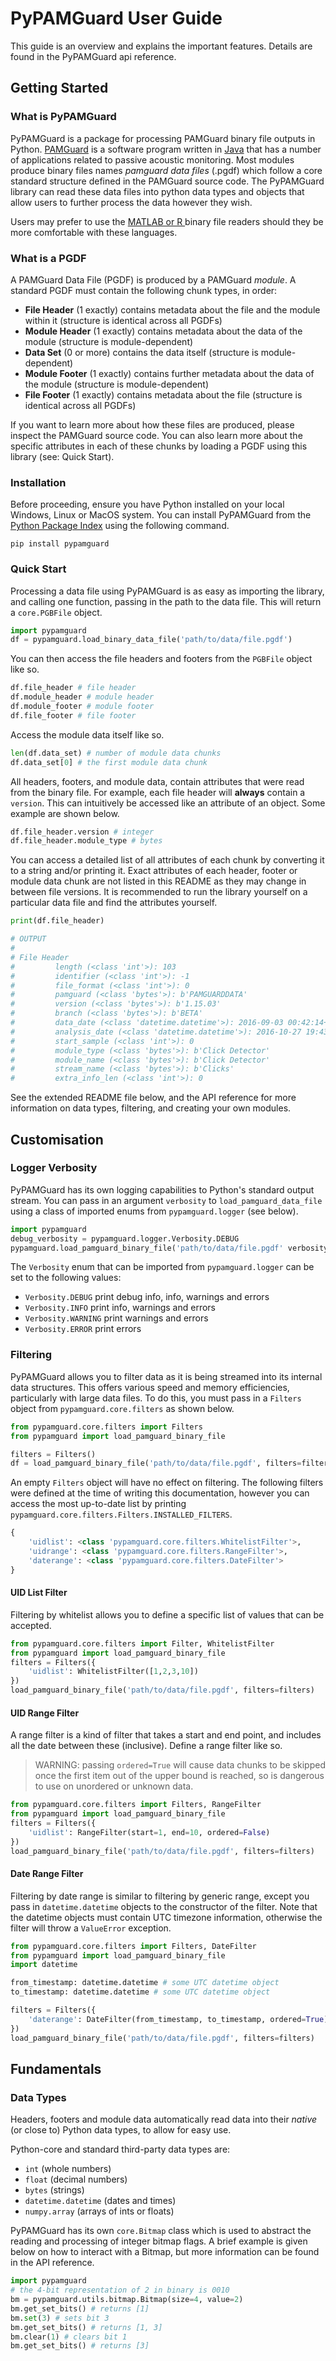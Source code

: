 # PyPAMGuard User Guide
This guide is an overview and explains the important features. Details are found in the PyPAMGuard api reference.

## Getting Started

### What is PyPAMGuard

PyPAMGuard is a package for processing PAMGuard binary file outputs in Python. [PAMGuard](https://www.pamguard.org/) is a software program written in [Java](https://www.java.com/en/) that has a number of applications related to passive acoustic monitoring. Most modules produce binary files names _pamguard data files_ (.pgdf) which follow a core standard structure defined in the PAMGuard source code. The PyPAMGuard library can read these data files into python data types and objects that allow users to further process the data however they wish.

Users may prefer to use the [MATLAB or R ](https://www.pamguard.org/matlabandr.html) binary file readers should they be more comfortable with these languages.

### What is a PGDF

A PAMGuard Data File (PGDF) is produced by a PAMGuard _module_. A standard PGDF must contain the following chunk types, in order:

- **File Header** (1 exactly) contains metadata about the file and the module within it (structure is identical across all PGDFs)
- **Module Header** (1 exactly) contains metadata about the data of the module (structure is module-dependent)
- **Data Set** (0 or more) contains the data itself (structure is module-dependent)
- **Module Footer** (1 exactly) contains further metadata about the data of the module (structure is module-dependent)
- **File Footer** (1 exactly) contains metadata about the file (structure is identical across all PGDFs)

If you want to learn more about how these files are produced, please inspect the PAMGuard source code. You can also learn more about the specific attributes in each of these chunks by loading a PGDF using this library (see: Quick Start).

### Installation

Before proceeding, ensure you have Python installed on your local Windows, Linux or MacOS system. You can install PyPAMGuard from the [Python Package Index](https://pypi.org/) using the following command.
```
pip install pypamguard
```

### Quick Start

Processing a data file using PyPAMGuard is as easy as importing the library, and calling one function, passing in the path to the data file. This will return a `core.PGBFile` object.

```python
import pypamguard
df = pypamguard.load_binary_data_file('path/to/data/file.pgdf')
```

You can then access the file headers and footers from the `PGBFile` object like so.

```python
df.file_header # file header
df.module_header # module header
df.module_footer # module footer
df.file_footer # file footer
```

Access the module data itself like so.

```python
len(df.data_set) # number of module data chunks
df.data_set[0] # the first module data chunk
```

All headers, footers, and module data, contain attributes that were read from the binary file. For example, each file header will **always** contain a `version`. This can intuitively be accessed like an attribute of an object. Some example are shown below.

```python
df.file_header.version # integer
df.file_header.module_type # bytes
```

You can access a detailed list of all attributes of each chunk by converting it to a string and/or printing it. Exact attributes of each header, footer or module data chunk are not listed in this README as they may change in between file versions. It is recommended to run the library yourself on a particular data file and find the attributes yourself.

```python
print(df.file_header)

# OUTPUT
#
# File Header
#         length (<class 'int'>): 103
#         identifier (<class 'int'>): -1
#         file_format (<class 'int'>): 0
#         pamguard (<class 'bytes'>): b'PAMGUARDDATA'
#         version (<class 'bytes'>): b'1.15.03'
#         branch (<class 'bytes'>): b'BETA'
#         data_date (<class 'datetime.datetime'>): 2016-09-03 00:42:14+00:00
#         analysis_date (<class 'datetime.datetime'>): 2016-10-27 19:43:26.511000+00:00
#         start_sample (<class 'int'>): 0
#         module_type (<class 'bytes'>): b'Click Detector'
#         module_name (<class 'bytes'>): b'Click Detector'
#         stream_name (<class 'bytes'>): b'Clicks'
#         extra_info_len (<class 'int'>): 0
```

See the extended README file below, and the API reference for more information on data types, filtering, and creating your own modules.

## Customisation

### Logger Verbosity

PyPAMGuard has its own logging capabilities to Python's standard output stream. You can pass in an argument `verbosity` to `load_pamguard_data_file` using a class of imported enums from `pypamguard.logger` (see below).

```python
import pypamguard
debug_verbosity = pypamguard.logger.Verbosity.DEBUG
pypamguard.load_pamguard_binary_file('path/to/data/file.pgdf' verbosity=debug_verbosity)
```

The `Verbosity` enum that can be imported from `pypamguard.logger` can be set to the following values:

- `Verbosity.DEBUG` print debug info, info, warnings and errors
- `Verbosity.INFO` print info, warnings and errors
- `Verbosity.WARNING` print warnings and errors
- `Verbosity.ERROR` print errors

### Filtering

PyPAMGuard allows you to filter data as it is being streamed into its internal data structures. This offers various speed and memory efficiencies, particularly with large data files. To do this, you must pass in a `Filters` object from `pypamguard.core.filters` as shown below.

```python
from pypamguard.core.filters import Filters
from pypamguard import load_pamguard_binary_file

filters = Filters()
df = load_pamguard_binary_file('path/to/data/file.pgdf', filters=filters)
```

An empty `Filters` object will have no effect on filtering. The following filters were defined at the time of writing this documentation, however you can access the most up-to-date list by printing `pypamguard.core.filters.Filters.INSTALLED_FILTERS`.

```python
{
    'uidlist': <class 'pypamguard.core.filters.WhitelistFilter'>,
    'uidrange': <class 'pypamguard.core.filters.RangeFilter'>,
    'daterange': <class 'pypamguard.core.filters.DateFilter'>
}
```

#### UID List Filter

Filtering by whitelist allows you to define a specific list of values that can be accepted.

```python
from pypamguard.core.filters import Filter, WhitelistFilter
from pypamguard import load_pamguard_binary_file
filters = Filters({
    'uidlist': WhitelistFilter([1,2,3,10])
})
load_pamguard_binary_file('path/to/data/file.pgdf', filters=filters)
```

#### UID Range Filter

A range filter is a kind of filter that takes a start and end point, and includes all the date between these (inclusive). Define a range filter like so.

> WARNING: passing `ordered=True` will cause data chunks to be skipped once the first item out of the upper bound is reached, so is dangerous to use on unordered or unknown data.

```python
from pypamguard.core.filters import Filters, RangeFilter
from pypamguard import load_pamguard_binary_file
filters = Filters({
    'uidlist': RangeFilter(start=1, end=10, ordered=False)
})
load_pamguard_binary_file('path/to/data/file.pgdf', filters=filters)
```

#### Date Range Filter

Filtering by date range is similar to filtering by generic range, except you pass in `datetime.datetime` objects to the constructor of the filter. Note that the datetime objects must contain UTC timezone information, otherwise the filter will throw a `ValueError` exception.

```python
from pypamguard.core.filters import Filters, DateFilter
from pypamguard import load_pamguard_binary_file
import datetime

from_timestamp: datetime.datetime # some UTC datetime object
to_timestamp: datetime.datetime # some UTC datetime object

filters = Filters({
    'daterange': DateFilter(from_timestamp, to_timestamp, ordered=True)
})
load_pamguard_binary_file('path/to/data/file.pgdf', filters=filters)
```





## Fundamentals

### Data Types

Headers, footers and module data automatically read data into their _native_ (or close to) Python data types, to allow for easy use. 

Python-core and standard third-party data types are:

- `int` (whole numbers)
- `float` (decimal numbers)
- `bytes` (strings) 
- `datetime.datetime` (dates and times)
- `numpy.array` (arrays of ints or floats)

PyPAMGuard has its own `core.Bitmap` class which is used to abstract the reading and processing of integer bitmap flags. A brief example is given below on how to interact with a Bitmap, but more information can be found in the API reference.

```python
import pypamguard
# the 4-bit representation of 2 in binary is 0010
bm = pypamguard.utils.bitmap.Bitmap(size=4, value=2) 
bm.get_set_bits() # returns [1]
bm.set(3) # sets bit 3
bm.get_set_bits() # returns [1, 3]
bm.clear(1) # clears bit 1
bm.get_set_bits() # returns [3] 
```